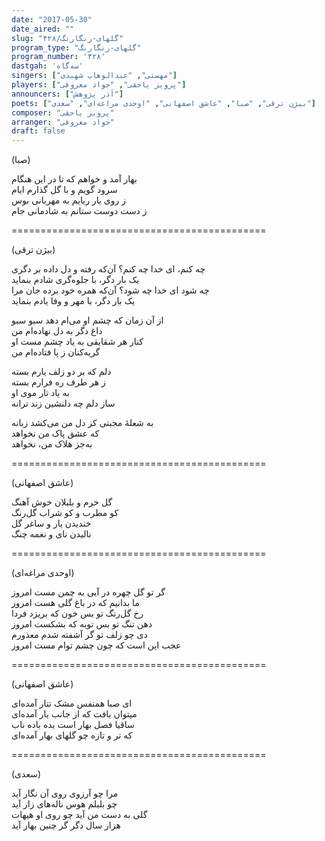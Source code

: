```yaml
---
date: "2017-05-30"
date_aired: ""
slug: "گلهای-رنگارنگ/۴۲۸"
program_type: "گلهای-رنگارنگ"
program_number: '۴۲۸'
dastgah: 'سه‌گاه'
singers: ["مهستی", "عبدالوهاب شهیدی"]
players: ["پرویز یاحقی", "جواد معروفی"]
announcers: ["آذر پژوهش"]
poets: ["بیژن ترقی", "صبا", "عاشق اصفهانی", "اوحدی مراغه‌ای", "سعدی"]
composer: "پرویز یاحقی"
arranger: "جواد معروفی"
draft: false
---
```


(صبا)  

بهار آمد و خواهم که تا در این هنگام  
سرود گویم و با گل گذارم ایام  
ز روی یار ربایم به مهربانی بوس  
ز دست دوست ستانم به شادمانی جام  

============================================  

(بیژن ترقی)  

چه کنم، ای خدا چه کنم؟ آن‌که رفته و دل داده بر دگری  
یک بار دگر، با جلو‌ه‌گری شادم بنماید  
چه شود ای خدا چه شود؟ آن‌که همره خود برده جان مرا  
یک بار دگر، با مهر و وفا یادم بنماید  

از آن زمان که چشم او می‌ام دهد سبو سبو  
داغ دگر به دل نهاده‌ام من  
کنار هر شقایقی به یاد چشم مست او  
گریه‌کنان ز پا فتاده‌ام من  

دلم که بر دو زلف یارم بسته  
ز هر طرف ره فرارم بسته  
به یاد تار موی او  
ساز دلم چه دلنشین زند ترانه  

به شعلهٔ محبتی کز دل من می‌کشد زبانه  
که عشق پاک من نخواهد  
به‌جز هلاک من، نخواهد  

============================================  

(عاشق اصفهانی)  

گل خرم و بلبلان خوش آهنگ  
کو مطرب و کو شراب گل‌رنگ  
خندیدن یار و ساغر گل  
نالیدن نای و نغمه چنگ  

============================================  

(اوحدی مراغه‌ای)  

گر تو گل چهره در آیی به چمن مست امروز  
ما بدانیم که در باغ گلی هست امروز  
رخ گل‌رنگ تو بس خون که بریزد فردا  
دهن تنگ تو بس توبه که بشکست امروز  
دی چو زلف تو گر آشفته شدم معذورم  
عجب این است که چون چشم توام مست امروز  

============================================  

(عاشق اصفهانی)  

ای صبا همنفس مشک تتار آمده‌ای  
میتوان یافت که از جانب یار آمده‌ای  
ساقیا فصل بهار است بده باده ناب  
که تر و تازه چو گلهای بهار آمده‌ای  

============================================  

(سعدی)  

مرا چو آرزوی روی آن نگار آید  
چو بلبلم هوس ناله‌های زار آید  
گلی به دست من آید چو روی او هیهات  
هزار سال دگر گر چنین بهار آید  
